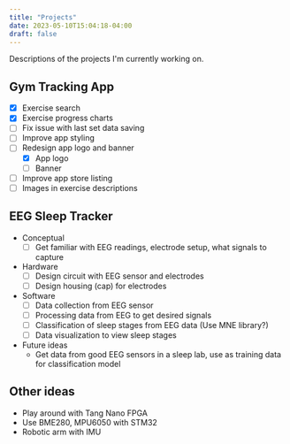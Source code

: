 ```yaml
---
title: "Projects"
date: 2023-05-10T15:04:18-04:00
draft: false
---
```


Descriptions of the projects I'm currently working on.

## Gym Tracking App
- [x] Exercise search
- [x] Exercise progress charts
- [ ] Fix issue with last set data saving
- [ ] Improve app styling
- [ ] Redesign app logo and banner
    - [x] App logo
    - [ ] Banner
- [ ] Improve app store listing
- [ ] Images in exercise descriptions

## EEG Sleep Tracker
- Conceptual
    - [ ] Get familiar with EEG readings, electrode setup, what signals to capture
- Hardware
    - [ ] Design circuit with EEG sensor and electrodes
    - [ ] Design housing (cap) for electrodes 
- Software
    - [ ] Data collection from EEG sensor
    - [ ] Processing data from EEG to get desired signals
    - [ ] Classification of sleep stages from EEG data (Use MNE library?)
    - [ ] Data visualization to view sleep stages
- Future ideas
    - Get data from good EEG sensors in a sleep lab,
    use as training data for classification model

## Other ideas
- Play around with Tang Nano FPGA
- Use BME280, MPU6050 with STM32
- Robotic arm with IMU